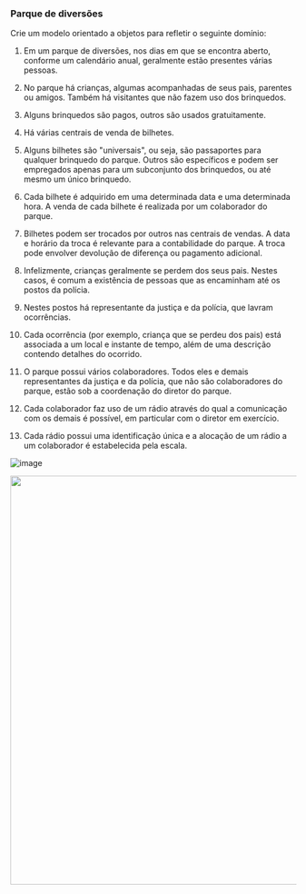 ### Parque de diversões

Crie um modelo orientado a objetos para refletir o seguinte domínio:

1. Em um parque de diversões, nos dias em que se encontra aberto, conforme um calendário anual, geralmente estão presentes várias pessoas.

1. No parque há crianças, algumas acompanhadas de seus pais, parentes ou amigos. Também há visitantes que não fazem uso dos brinquedos.

1. Alguns brinquedos são pagos, outros são usados gratuitamente.

1. Há várias centrais de venda de bilhetes.

1. Alguns bilhetes são "universais", ou seja, são passaportes para qualquer brinquedo do parque. Outros são específicos e podem ser empregados apenas para um subconjunto dos brinquedos, ou até mesmo um único brinquedo.

1. Cada bilhete é adquirido em uma determinada data e uma determinada hora. A venda de cada bilhete é realizada por um colaborador do parque.

1. Bilhetes podem ser trocados por outros nas centrais de vendas. A data e horário da troca é relevante para a contabilidade do parque. A troca pode envolver devolução de diferença ou pagamento adicional.

1. Infelizmente, crianças geralmente se perdem dos seus pais. Nestes casos, é comum a existência de pessoas que as encaminham até os postos da polícia.

1. Nestes postos há representante da justiça e da polícia, que lavram ocorrências.

1. Cada ocorrência (por exemplo, criança que se perdeu dos pais) está associada a um local e instante de tempo, além de uma descrição contendo detalhes do ocorrido.

1. O parque possui vários colaboradores. Todos eles e demais representantes da justiça e da polícia, que não são colaboradores do parque, estão sob a coordenação do diretor do parque.

1. Cada colaborador faz uso de um rádio através do qual a comunicação com os demais é possível, em particular com o diretor em exercício.

1. Cada rádio possui uma identificação única e a alocação de um rádio a um colaborador é estabelecida pela escala.

![image](https://user-images.githubusercontent.com/1735792/90525187-5d263700-e145-11ea-99ff-2b141cc148c6.png)

<img src="https://github.com/marcuspadilha/oo/blob/master/Imagens/modelos-10/mod10ima01/mod10ima01.png" width="720">
